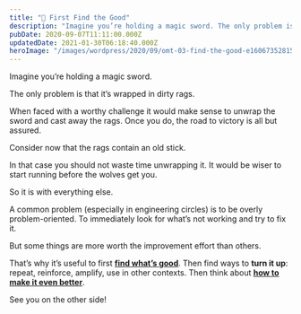 ```yaml
---
title: "🍎 First Find the Good"
description: "Imagine you’re holding a magic sword. The only problem is that it’s wrapped in dirty rags. When faced with a worthy challenge it would make sense to unwrap the sword and cast away the rags. Once yo..."
pubDate: 2020-09-07T11:11:00.000Z
updatedDate: 2021-01-30T06:18:40.000Z
heroImage: "/images/wordpress/2020/09/omt-03-find-the-good-e1606735281589.jpeg"
---
```

Imagine you’re holding a magic sword.

The only problem is that it’s wrapped in dirty rags.

When faced with a worthy challenge it would make sense to unwrap
the sword and cast away the rags. Once you do, the road to
victory is all but assured.

Consider now that the rags contain an old stick.

In that case you should not waste time unwrapping it. It would
be wiser to start running before the wolves get you.

So it is with everything else.

A common problem (especially in engineering circles) is to be
overly problem-oriented. To immediately look for what’s not
working and try to fix it.

But some things are more worth the improvement effort than
others.

That’s why it’s useful to first **[find what’s good](https://mailchi.mp/c3e6427eb2eb/perfection?ref=localhost)**. Then find ways to **turn it up**: repeat,
reinforce, amplify, use in other contexts. Then think
about **[how to make it even better](https://mailchi.mp/c3e6427eb2eb/perfection?ref=localhost)**.

See you on the other side!